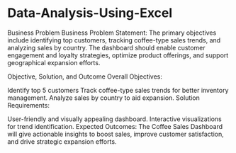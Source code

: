# Data-Analysis-Using-Excel
Business Problem
Business Problem Statement:
The primary objectives include identifying top customers, tracking coffee-type sales trends, and analyzing sales by country. The dashboard should enable customer engagement and loyalty strategies, optimize product offerings, and support geographical expansion efforts.

Objective, Solution, and Outcome
Overall Objectives:

Identify top 5 customers
Track coffee-type sales trends for better inventory management.
Analyze sales by country to aid expansion.
Solution Requirements:

User-friendly and visually appealing dashboard.
Interactive visualizations for trend identification.
Expected Outcomes:
The Coffee Sales Dashboard will give actionable insights to boost sales, improve customer satisfaction, and drive strategic expansion efforts.
